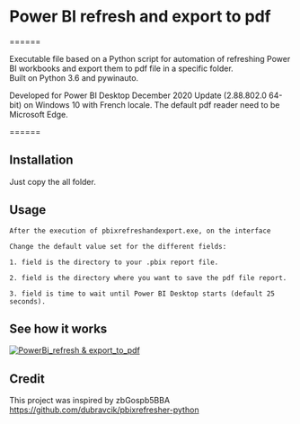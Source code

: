 # Power BI refresh and export to pdf
======

Executable file based on a Python script for automation of refreshing Power BI workbooks and export them to pdf file in a specific folder.  
Built on Python 3.6 and pywinauto.

Developed for Power BI Desktop December 2020 Update (2.88.802.0 64-bit) on Windows 10 with French locale.
The default pdf reader need to be Microsoft Edge.

======

Installation
------
Just copy the all folder.



Usage
-----
```
After the execution of pbixrefreshandexport.exe, on the interface 

Change the default value set for the different fields:

1. field is the directory to your .pbix report file.

2. field is the directory where you want to save the pdf file report.

3. field is time to wait until Power BI Desktop starts (default 25 seconds).
```




See how it works
-----

[![PowerBi_refresh & export_to_pdf](http://img.youtube.com/vi/zbGospb5BBA/0.jpg)](https://www.youtube.com/watch?v=zbGospb5BBA "PowerBi_refresh & export_to_pdf")


Credit
-----
This project was inspired by zbGospb5BBA
https://github.com/dubravcik/pbixrefresher-python

